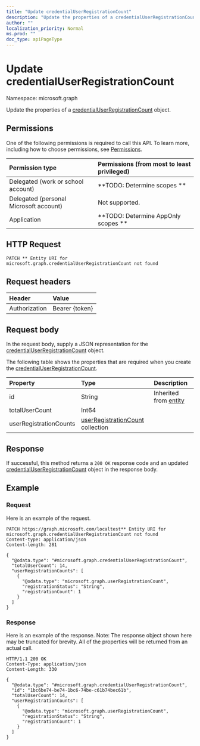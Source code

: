 ```yaml
---
title: "Update credentialUserRegistrationCount"
description: "Update the properties of a credentialUserRegistrationCount object."
author: ""
localization_priority: Normal
ms.prod: ""
doc_type: apiPageType
---
```


# Update credentialUserRegistrationCount

Namespace: microsoft.graph

Update the properties of a [credentialUserRegistrationCount](../resources/credentialuserregistrationcount.md) object.

## Permissions
One of the following permissions is required to call this API. To learn more, including how to choose permissions, see [Permissions](/concepts/permissions-reference.md).

|Permission type|Permissions (from most to least privileged)|
|:---|:---|
|Delegated (work or school account)|**TODO: Determine scopes **|
|Delegated (personal Microsoft account)|Not supported.|
|Application|**TODO: Determine AppOnly scopes **|

## HTTP Request
<!-- {
  "blockType": "ignored"
}
-->
``` http
PATCH ** Entity URI for microsoft.graph.credentialUserRegistrationCount not found
```

## Request headers
|Header|Value|
|:---|:---|
|Authorization|Bearer {token}|

## Request body
In the request body, supply a JSON representation for the [credentialUserRegistrationCount](../resources/credentialuserregistrationcount.md) object.

The following table shows the properties that are required when you create the [credentialUserRegistrationCount](../resources/credentialuserregistrationcount.md).

|Property|Type|Description|
|:---|:---|:---|
|id|String| Inherited from [entity](../resources/entity.md)|
|totalUserCount|Int64||
|userRegistrationCounts|[userRegistrationCount](../resources/userregistrationcount.md) collection||



## Response
If successful, this method returns a `200 OK` response code and an updated [credentialUserRegistrationCount](../resources/credentialuserregistrationcount.md) object in the response body.

## Example

### Request
Here is an example of the request.
<!-- {
  "blockType": "request",
  "name": "update_credentialuserregistrationcount"
}
-->
``` http
PATCH https://graph.microsoft.com/localtest** Entity URI for microsoft.graph.credentialUserRegistrationCount not found
Content-type: application/json
Content-length: 281

{
  "@odata.type": "#microsoft.graph.credentialUserRegistrationCount",
  "totalUserCount": 14,
  "userRegistrationCounts": [
    {
      "@odata.type": "microsoft.graph.userRegistrationCount",
      "registrationStatus": "String",
      "registrationCount": 1
    }
  ]
}
```

### Response
Here is an example of the response. Note: The response object shown here may be truncated for brevity. All of the properties will be returned from an actual call.
<!-- {
  "blockType": "response",
  "truncated": true
}
-->
``` http
HTTP/1.1 200 OK
Content-Type: application/json
Content-Length: 330

{
  "@odata.type": "#microsoft.graph.credentialUserRegistrationCount",
  "id": "1bc6be74-be74-1bc6-74be-c61b74bec61b",
  "totalUserCount": 14,
  "userRegistrationCounts": [
    {
      "@odata.type": "microsoft.graph.userRegistrationCount",
      "registrationStatus": "String",
      "registrationCount": 1
    }
  ]
}
```

